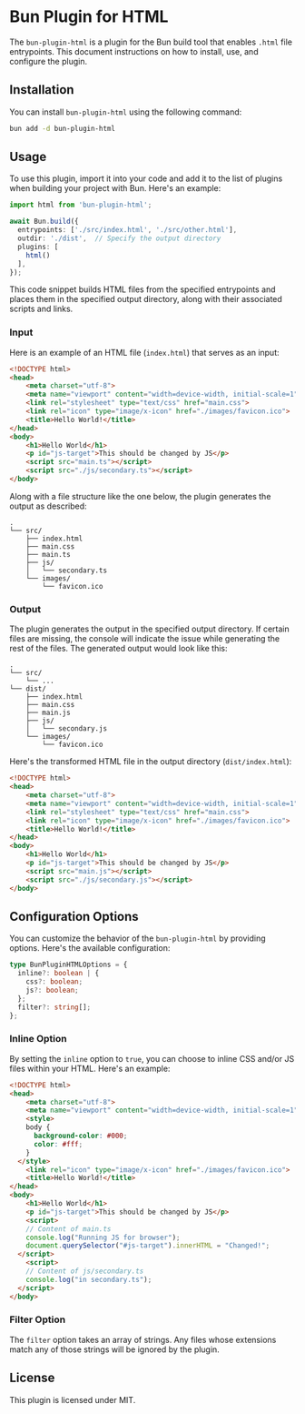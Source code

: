 # Bun Plugin for HTML

The `bun-plugin-html` is a plugin for the Bun build tool that enables `.html` file entrypoints. This document instructions on how to install, use, and configure the plugin.

## Installation

You can install `bun-plugin-html` using the following command:

```bash
bun add -d bun-plugin-html
```

## Usage

To use this plugin, import it into your code and add it to the list of plugins when building your project with Bun. Here's an example:

```typescript
import html from 'bun-plugin-html';

await Bun.build({
  entrypoints: ['./src/index.html', './src/other.html'],
  outdir: './dist',  // Specify the output directory
  plugins: [
    html()
  ],
});
```

This code snippet builds HTML files from the specified entrypoints and places them in the specified output directory, along with their associated scripts and links.

### Input

Here is an example of an HTML file (`index.html`) that serves as an input:

```html
<!DOCTYPE html>
<head>
	<meta charset="utf-8">
	<meta name="viewport" content="width=device-width, initial-scale=1">
	<link rel="stylesheet" type="text/css" href="main.css">
	<link rel="icon" type="image/x-icon" href="./images/favicon.ico">
	<title>Hello World!</title>
</head>
<body>
	<h1>Hello World</h1>
	<p id="js-target">This should be changed by JS</p>
	<script src="main.ts"></script>
	<script src="./js/secondary.ts"></script>
</body>
```

Along with a file structure like the one below, the plugin generates the output as described:

```
.
└── src/
    ├── index.html
    ├── main.css
    ├── main.ts
    ├── js/
    │   └── secondary.ts
    └── images/
        └── favicon.ico
```

### Output

The plugin generates the output in the specified output directory. If certain files are missing, the console will indicate the issue while generating the rest of the files. The generated output would look like this:

```
.
└── src/
    └── ...
└── dist/
    ├── index.html
    ├── main.css
    ├── main.js
    ├── js/
    │   └── secondary.js
    └── images/
        └── favicon.ico
```

Here's the transformed HTML file in the output directory (`dist/index.html`):

```html
<!DOCTYPE html>
<head>
	<meta charset="utf-8">
	<meta name="viewport" content="width=device-width, initial-scale=1">
	<link rel="stylesheet" type="text/css" href="main.css">
	<link rel="icon" type="image/x-icon" href="./images/favicon.ico">
	<title>Hello World!</title>
</head>
<body>
	<h1>Hello World</h1>
	<p id="js-target">This should be changed by JS</p>
	<script src="main.js"></script>
	<script src="./js/secondary.js"></script>
</body>
```

## Configuration Options

You can customize the behavior of the `bun-plugin-html` by providing options. Here's the available configuration:

```typescript
type BunPluginHTMLOptions = {
  inline?: boolean | {
    css?: boolean;
    js?: boolean;
  };
  filter?: string[];
};
```

### Inline Option

By setting the `inline` option to `true`, you can choose to inline CSS and/or JS files within your HTML. Here's an example:

```html
<!DOCTYPE html>
<head>
	<meta charset="utf-8">
	<meta name="viewport" content="width=device-width, initial-scale=1">
	<style>
    body {
      background-color: #000;
      color: #fff;
    }
  </style>
	<link rel="icon" type="image/x-icon" href="./images/favicon.ico">
	<title>Hello World!</title>
</head>
<body>
	<h1>Hello World</h1>
	<p id="js-target">This should be changed by JS</p>
	<script>
    // Content of main.ts
    console.log("Running JS for browser");
    document.querySelector("#js-target").innerHTML = "Changed!";
  </script>
	<script>
    // Content of js/secondary.ts
    console.log("in secondary.ts");
  </script>
</body>
```

### Filter Option

The `filter` option takes an array of strings. Any files whose extensions match any of those strings will be ignored by
the plugin.

## License

This plugin is licensed under MIT.
